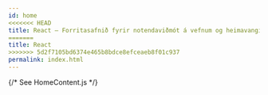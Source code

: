```yaml
---
id: home
<<<<<<< HEAD
title: React – Forritasafnið fyrir notendaviðmót á vefnum og heimavangi
=======
title: React
>>>>>>> 5d2f7105bd6374e465b8bdce8efceaeb8f01c937
permalink: index.html
---
```


{/* See HomeContent.js */}
